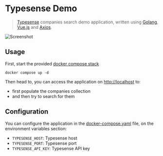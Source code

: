  # Typesense Demo

> [Typesense](https://typesense.org/) companies search demo application, written using [Golang](https://go.dev/), [Vue.js](https://vuejs.org/) and [Axios](https://axios-http.com/).

![Screenshot](/home/jonathan/Dev/ankorstore/sandbox/typesense-go-demo/doc/screenshot.png)

## Usage

First, start the provided [docker compose stack](docker-compose.yaml)

```shell
docker compose up -d
```

Then head to, you can access the application on [http://localhost](http://localhost) to:
- first populate the companies collection
- and then try to search for them

## Configuration

You can configure the application in the [docker-compose.yaml](docker-compose.yaml) file, on the environment variables section:
- `TYPESENSE_HOST`: Typesense host
- `TYPESENSE_PORT`: Typesense port
- `TYPESENSE_API_KEY`: Typesense API key

